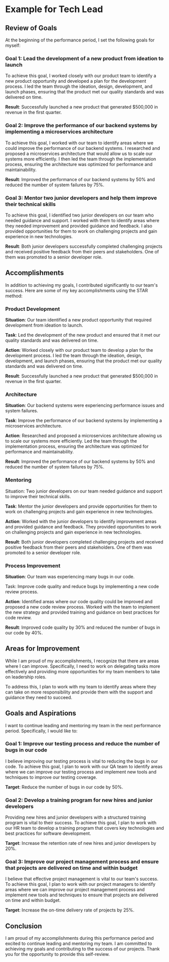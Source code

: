 # Example for Tech Lead

## **Review of Goals**

At the beginning of the performance period, I set the following goals for myself:

### **Goal 1: Lead the development of a new product from ideation to launch**

To achieve this goal, I worked closely with our product team to identify a new product opportunity and developed a plan for the development process. I led the team through the ideation, design, development, and launch phases, ensuring that the product met our quality standards and was delivered on time.

**Result**: Successfully launched a new product that generated $500,000 in revenue in the first quarter.

### **Goal 2: Improve the performance of our backend systems by implementing a microservices architecture**

To achieve this goal, I worked with our team to identify areas where we could improve the performance of our backend systems. I researched and proposed a microservices architecture that would allow us to scale our systems more efficiently. I then led the team through the implementation process, ensuring the architecture was optimized for performance and maintainability.

**Result**: Improved the performance of our backend systems by 50% and reduced the number of system failures by 75%.

### **Goal 3: Mentor two junior developers and help them improve their technical skills**

To achieve this goal, I identified two junior developers on our team who needed guidance and support. I worked with them to identify areas where they needed improvement and provided guidance and feedback. I also provided opportunities for them to work on challenging projects and gain experience in new technologies.

**Result**: Both junior developers successfully completed challenging projects and received positive feedback from their peers and stakeholders. One of them was promoted to a senior developer role.

## **Accomplishments**

In addition to achieving my goals, I contributed significantly to our team's success. Here are some of my key accomplishments using the STAR method:

### **Product Development**

**Situation**: Our team identified a new product opportunity that required development from ideation to launch.

**Task**: Led the development of the new product and ensured that it met our quality standards and was delivered on time.

**Action**: Worked closely with our product team to develop a plan for the development process. I led the team through the ideation, design, development, and launch phases, ensuring that the product met our quality standards and was delivered on time.

**Result**: Successfully launched a new product that generated $500,000 in revenue in the first quarter.

### **Architecture**

**Situation**: Our backend systems were experiencing performance issues and system failures.

**Task**: Improve the performance of our backend systems by implementing a microservices architecture.

**Action**: Researched and proposed a microservices architecture allowing us to scale our systems more efficiently. Led the team through the implementation process, ensuring the architecture was optimized for performance and maintainability.

**Result**: Improved the performance of our backend systems by 50% and reduced the number of system failures by 75%.

### **Mentoring**

Situation: Two junior developers on our team needed guidance and support to improve their technical skills.

**Task**: Mentor the junior developers and provide opportunities for them to work on challenging projects and gain experience in new technologies.

**Action**: Worked with the junior developers to identify improvement areas and provided guidance and feedback. They provided opportunities to work on challenging projects and gain experience in new technologies.

**Result**: Both junior developers completed challenging projects and received positive feedback from their peers and stakeholders. One of them was promoted to a senior developer role.

### **Process Improvement**

**Situation**: Our team was experiencing many bugs in our code.

Task: Improve code quality and reduce bugs by implementing a new code review process.

**Action**: Identified areas where our code quality could be improved and proposed a new code review process. Worked with the team to implement the new strategy and provided training and guidance on best practices for code review.

**Result**: Improved code quality by 30% and reduced the number of bugs in our code by 40%.

## **Areas for Improvement**

While I am proud of my accomplishments, I recognize that there are areas where I can improve. Specifically, I need to work on delegating tasks more effectively and providing more opportunities for my team members to take on leadership roles.

To address this, I plan to work with my team to identify areas where they can take on more responsibility and provide them with the support and guidance they need to succeed.

## Goals and Aspirations

I want to continue leading and mentoring my team in the next performance period. Specifically, I would like to:

### Goal 1: Improve our testing process and reduce the number of bugs in our code

I believe improving our testing process is vital to reducing the bugs in our code. To achieve this goal, I plan to work with our QA team to identify areas where we can improve our testing process and implement new tools and techniques to improve our testing coverage.

**Target**: Reduce the number of bugs in our code by 50%.

### Goal 2: Develop a training program for new hires and junior developers

Providing new hires and junior developers with a structured training program is vital to their success. To achieve this goal, I plan to work with our HR team to develop a training program that covers key technologies and best practices for software development.

**Target**: Increase the retention rate of new hires and junior developers by 20%.

### Goal 3: Improve our project management process and ensure that projects are delivered on time and within budget

I believe that effective project management is vital to our team's success. To achieve this goal, I plan to work with our project managers to identify areas where we can improve our project management process and implement new tools and techniques to ensure that projects are delivered on time and within budget.

**Target**: Increase the on-time delivery rate of projects by 25%.

## Conclusion

I am proud of my accomplishments during this performance period and excited to continue leading and mentoring my team. I am committed to achieving my goals and contributing to the success of our projects. Thank you for the opportunity to provide this self-review.
